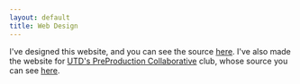 ```yaml
---
layout: default
title: Web Design
---
```

I've designed this website, and you can see the source [here](https://github.com/thepaperpilot/thepaperpilot.github.io/). I've also made the website for [UTD's PreProduction Collaborative](https://utdprepro.github.io/) club, whose source you can see [here](https://github.com/utdprepro/utdprepro.github.io).
